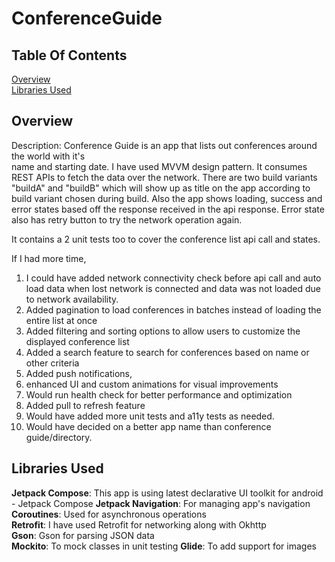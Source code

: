 # ConferenceGuide

## Table Of Contents

[Overview](#overview)    
[Libraries Used](#libraries-used)

## Overview

Description:
Conference Guide is an app that lists out conferences around the world with it's  
name and starting date. I have used MVVM design pattern. It consumes REST APIs
to fetch the data over the network. There are two build variants "buildA" and "buildB"
which will show up as title on the app according to build variant chosen during build.
Also the app shows loading, success and error states based off the response received in the api
response. Error state also has retry button to try the network operation again.

It contains a 2 unit tests too to cover the conference list api call and states.

If I had more time, 
1. I could have added network connectivity check before api call and auto load data when lost
network is connected and data was not loaded due to network availability.
2. Added pagination to load conferences in batches instead of loading the entire
list at once
3. Added filtering and sorting options to allow users to customize the displayed conference
list
4. Added a search feature to search for conferences based on name or other criteria
5. Added push notifications,
6. enhanced UI and custom animations for visual improvements
7. Would run health check for better performance and optimization
8. Added pull to refresh feature
9. Would have added more unit tests and a11y tests as needed.
10. Would have decided on a better app name than conference guide/directory.

## Libraries Used

**Jetpack Compose**: This app is using latest declarative UI toolkit for android - Jetpack Compose
**Jetpack Navigation**: For managing app's navigation
**Coroutines**: Used for asynchronous operations  
**Retrofit**: I have used Retrofit for networking along with Okhttp  
**Gson**: Gson for parsing JSON data  
**Mockito**: To mock classes in unit testing
**Glide**: To add support for images